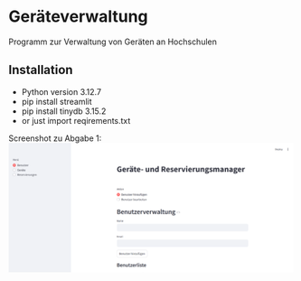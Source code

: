 # Geräteverwaltung

Programm zur Verwaltung von Geräten an Hochschulen

## Installation

- Python version 3.12.7
- pip install streamlit
- pip install tinydb 3.15.2
- or just import reqirements.txt


Screenshot zu Abgabe 1:
![](ScreenshotMockupUI.png)
